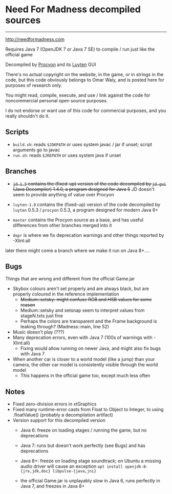 # Need For Madness decompiled sources
---

http://needformadness.com

Requires Java 7 (OpenJDK 7 or Java 7 SE) to compile / run just like the official game

Decompiled by [Procyon](https://bitbucket.org/mstrobel/procyon) and its [Luyten](https://github.com/deathmarine/Luyten) GUI

There's no actual copyright on the website, in the game, or in strings in the code, but this code obviously belongs to Omar Waly, and is posted here for purposes of research only.

You might read, compile, execute, and use / link against the code for noncommercial personal open source purposes.

I do not endorse or want use of this code for commercial purposes, and you really shouldn't do it.

## Scripts

- `build.sh`: reads `$JDKPATH` or uses system javac / jar if unset; script arguments go to javac
- `run.sh`: reads `$JREPATH` or uses system java if unset

## Branches

- <s>`jd-1.5` contains the (fixed-up) version of the code decompiled by `jd-gui` (Java Decompiler) 1.4.0, a program designed for Java 5</s> JD doesn't seem to provide anything of value over Procyon

- `luyten-1.8` contains the (fixed-up) version of the code decompiled by `luyten` 0.5.3 / `procyon` 0.5.3, a program designed for modern Java 6+

- `master` contains the Procyon source as a base, and has useful differences from other branches merged into it

- `depr` is where we fix deprecation warnings and other things reported by -Xlint:all

later there might come a branch where we make it run on Java 8+....

## Bugs
Things that are wrong and different from the official Game.jar

- Skybox colours aren't set properly and are always black, but are properly coloured in the reference implementation
  - <s>Medium::setsky: might confuse RGB and HSB values for some reason</s>
  - Medium::setsky and setsnap seem to interpret values from stageN.txts just fine
  - Perhaps the colors are transparent and the Frame background is leaking through? (Madness::main, line 52)
- Music doesn't play (???)
- Many deprecation errors, even with Java 7 (100s of warnings with -Xlint:all)
  - Fixing would allow running on newer Java, and might also fix bugs with Java 7
- When another car is closer to a world model (like a jump) than your camera, the other car model is consistently visible through the world model
  - This happens in the official game too, except much less often

## Notes
- Fixed zero-division errors in xtGraphics
- Fixed many runtime-error casts from Float to Object to Integer, to using .floatValue() (probably a decompilation artifact)
- Version support for this decompiled version
  - Java 6: freeze on loading stages / running the game, but no deprecations
  - Java 7: runs but doesn't work perfectly (see Bugs) and has deprecations
  - Java 8+: freeze on loading stage soundtrack; on Ubuntu a missing audio driver will cause an exception `apt install openjdk-8-{jre,jdk,doc} libpulse-{java,jni}`

  - the official Game.jar is unplayably slow in Java 6, runs perfectly in Java 7, and freezes in Java 8+

